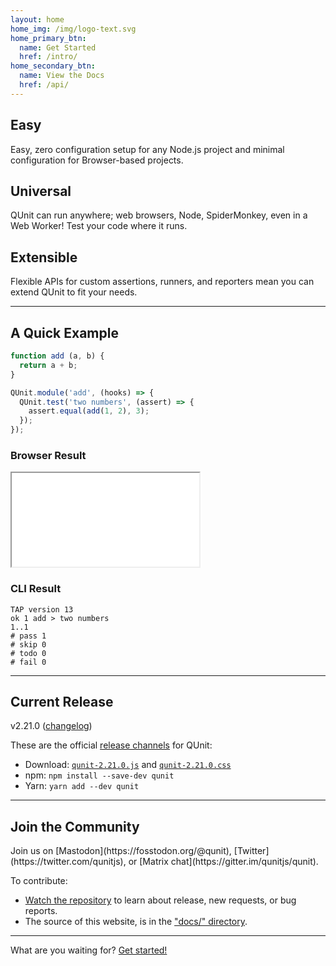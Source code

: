 ```yaml
---
layout: home
home_img: /img/logo-text.svg
home_primary_btn:
  name: Get Started
  href: /intro/
home_secondary_btn:
  name: View the Docs
  href: /api/
---
```


<section class="grid grid--small home-highlights">
  <div>
    <h2>Easy</h2>
    <p>Easy, zero configuration setup for any Node.js project and minimal configuration for Browser-based projects.</p>
  </div>

  <div>
    <h2>Universal</h2>
    <p>QUnit can run anywhere; web browsers, Node, SpiderMonkey, even in a Web Worker! Test your code where it runs.</p>
  </div>

  <div>
    <h2>Extensible</h2>
    <p>Flexible APIs for custom assertions, runners, and reporters mean you can extend QUnit to fit your needs.</p>
  </div>
</section>

---

## A Quick Example

```js
function add (a, b) {
  return a + b;
}

QUnit.module('add', (hooks) => {
  QUnit.test('two numbers', (assert) => {
    assert.equal(add(1, 2), 3);
  });
});
```

<div class="grid grid--split" markdown="1">

<div class="example-result" markdown="1">

### Browser Result

<iframe loading="lazy" title="The example test code running in the browser" src="/resources/example-add.html"></iframe>

</div>

<div class="example-result" markdown="1">

### CLI Result

```tap
TAP version 13
ok 1 add > two numbers
1..1
# pass 1
# skip 0
# todo 0
# fail 0
```

</div>

</div>

---

## Current Release

<p class="lead lead--center">v2.21.0 (<a href="https://github.com/qunitjs/qunit/blob/2.21.0/History.md">changelog</a>)</p>

These are the official [release channels](intro.md#download) for QUnit:

* Download: [`qunit-2.21.0.js`](https://code.jquery.com/qunit/qunit-2.21.0.js) and [`qunit-2.21.0.css`](https://code.jquery.com/qunit/qunit-2.21.0.css)
* npm: `npm install --save-dev qunit`
* Yarn: `yarn add --dev qunit`

---

## Join the Community

<p class="lead lead--center" markdown="1">Join us on [Mastodon](https://fosstodon.org/@qunit), [Twitter](https://twitter.com/qunitjs), or [Matrix chat](https://gitter.im/qunitjs/qunit).</p>

To contribute:

* [Watch the repository](https://github.com/qunitjs/qunit) to learn about release, new requests, or bug reports.
* The source of this website, is in the ["docs/" directory](https://github.com/qunitjs/qunit/tree/main/docs).

---

<p class="cta">What are you waiting for? <a href="{% link intro.md %}" class="button">Get started!</a></p>
